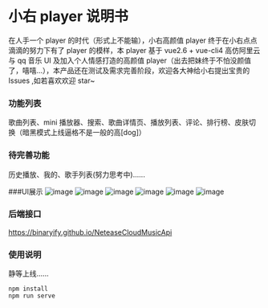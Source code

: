 # 小右 player 说明书

在人手一个 player 的时代（形式上不能输），小右高颜值 player 终于在小右点点滴滴的努力下有了 player 的模样，本 player 基于 vue2.6 + vue-cli4 高仿阿里云与 qq 音乐 UI 及加入个人情感打造的高颜值 player（出去把妹终于不怕没颜值了，嘻嘻...），本产品还在测试及需求完善阶段，欢迎各大神给小右提出宝贵的 Issues ,如若喜欢欢迎 star~ 

### 功能列表
歌曲列表、mini 播放器、搜索、歌曲详情页、播放列表、评论、排行榜、皮肤切换（暗黑模式上线逼格不是一般的高[dog]）

### 待完善功能
历史播放、我的、歌手列表(努力思考中)......

###UI展示
![image](https://raw.githubusercontent.com/MeetYouZi/img-folder/master/IMG_7803.PNG)
![image](https://raw.githubusercontent.com/MeetYouZi/img-folder/master/IMG_7811.PNG)
![image](https://raw.githubusercontent.com/MeetYouZi/img-folder/master/IMG_7807.PNG)
![image](https://raw.githubusercontent.com/MeetYouZi/img-folder/master/IMG_7816.PNG)
![image](https://raw.githubusercontent.com/MeetYouZi/img-folder/master/IMG_7814.PNG)
![image](https://raw.githubusercontent.com/MeetYouZi/img-folder/master/IMG_7809.PNG)

### 后端接口
https://binaryify.github.io/NeteaseCloudMusicApi

### 使用说明
静等上线......
```
npm install
npm run serve
```

